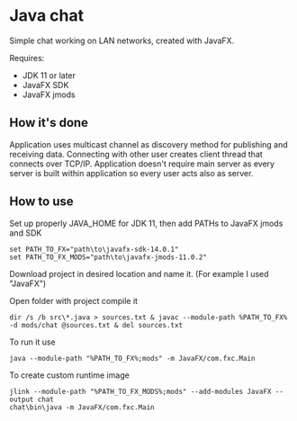 # Java chat
Simple chat working on LAN networks, created with JavaFX.

Requires:
- JDK 11 or later
- JavaFX SDK
- JavaFX jmods

## How it's done

 Application uses multicast channel as discovery method for publishing and receiving data.
 Connecting with other user creates client thread that connects over TCP/IP.
 Application doesn't require main server as every server is built within application so
 every user acts also as server.
 
## How to use

Set up properly JAVA_HOME for JDK 11, then add PATHs to JavaFX jmods and SDK
```
set PATH_TO_FX="path\to\javafx-sdk-14.0.1"
set PATH_TO_FX_MODS="path\to\javafx-jmods-11.0.2"
```

Download project in desired location and name it. (For example I used "JavaFX")

Open folder with project compile it
```
dir /s /b src\*.java > sources.txt & javac --module-path %PATH_TO_FX% -d mods/chat @sources.txt & del sources.txt
```

To run it use
```
java --module-path "%PATH_TO_FX%;mods" -m JavaFX/com.fxc.Main
```

To create custom runtime image
```
jlink --module-path "%PATH_TO_FX_MODS%;mods" --add-modules JavaFX --output chat
chat\bin\java -m JavaFX/com.fxc.Main
```

